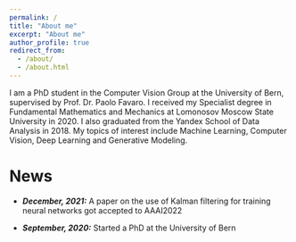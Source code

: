 ```yaml
---
permalink: /
title: "About me"
excerpt: "About me"
author_profile: true
redirect_from: 
  - /about/
  - /about.html
---
```


I am a PhD student in the Computer Vision Group at the University of Bern, supervised by Prof. Dr. Paolo Favaro. I received my Specialist degree in Fundamental Mathematics and Mechanics at Lomonosov Moscow State University in 2020. I also graduated from the Yandex School of Data Analysis in 2018. My topics of interest include Machine Learning, Computer Vision, Deep Learning and Generative Modeling.

News
======

* ***December, 2021:*** A paper on the use of Kalman filtering for training neural networks got accepted to AAAI2022

* ***September, 2020:*** Started a PhD at the University of Bern
